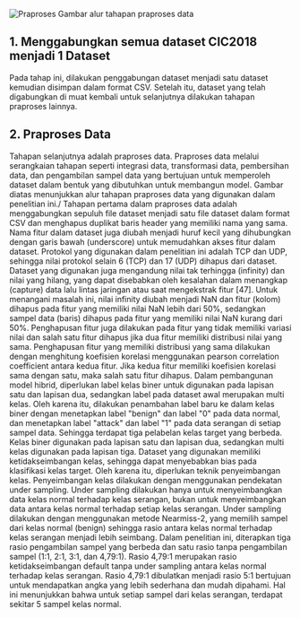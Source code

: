 ![Praproses](https://github.com/fando-tek/Hybrid-learning-IDS/assets/81504312/cabeebd5-efd6-4e55-8751-149b4c62f722)
Gambar alur tahapan praproses data
## 1. Menggabungkan semua dataset CIC2018 menjadi 1 Dataset
Pada tahap ini, dilakukan penggabungan dataset menjadi satu dataset kemudian disimpan dalam format CSV. Setelah itu, dataset yang telah digabungkan di muat kembali untuk selanjutnya dilakukan tahapan praproses lainnya.
## 2. Praproses Data
Tahapan selanjutnya adalah praproses data. Praproses data melalui serangkaian tahapan seperti integrasi data, transformasi data, pembersihan data, dan pengambilan sampel data yang bertujuan untuk memperoleh dataset dalam bentuk yang dibutuhkan untuk membangun model. Gambar diatas menunjukkan alur tahapan praproses data yang digunakan dalam penelitian ini./
Tahapan pertama dalam praproses data adalah menggabungkan sepuluh file dataset menjadi satu file dataset dalam format CSV dan menghapus duplikat baris header yang memiliki nama yang sama. Nama fitur dalam dataset juga diubah menjadi huruf kecil yang dihubungkan dengan garis bawah (underscore) untuk memudahkan akses fitur dalam dataset. Protokol yang digunakan dalam penelitian ini adalah TCP dan UDP, sehingga nilai protokol selain 6 (TCP) dan 17 (UDP) dihapus dari dataset. Dataset yang digunakan juga mengandung nilai tak terhingga (infinity) dan nilai yang hilang, yang dapat disebabkan oleh kesalahan dalam menangkap (capture) data lalu lintas jaringan atau saat mengekstrak fitur [47]. Untuk menangani masalah ini, nilai infinity diubah menjadi NaN dan fitur (kolom) dihapus pada fitur yang memiliki nilai NaN lebih dari 50%, sedangkan sampel data (baris) dihapus pada fitur yang memiliki nilai NaN kurang dari 50%. Penghapusan fitur juga dilakukan pada fitur yang tidak memiliki variasi nilai dan salah satu fitur dihapus jika dua fitur memiliki distribusi nilai yang sama. Penghapusan fitur yang memiliki distribusi yang sama dilakukan dengan menghitung koefisien korelasi menggunakan pearson correlation coefficient antara kedua fitur. Jika kedua fitur memiliki koefisien korelasi sama dengan satu, maka salah satu fitur dihapus. Dalam pembangunan model hibrid, diperlukan label kelas biner untuk digunakan pada lapisan satu dan lapisan dua, sedangkan label pada dataset awal merupakan multi kelas. Oleh karena itu, dilakukan penambahan label baru ke dalam kelas biner dengan menetapkan label "benign" dan label "0" pada data normal, dan menetapkan label "attack" dan label "1" pada data serangan di setiap sampel data. Sehingga terdapat tiga pelabelan kelas target yang berbeda. Kelas biner digunakan pada lapisan satu dan lapisan dua, sedangkan multi kelas digunakan pada lapisan tiga. Dataset yang digunakan memiliki ketidakseimbangan kelas, sehingga dapat menyebabkan bias pada klasifikasi kelas target. Oleh karena itu, diperlukan teknik penyeimbangan kelas. Penyeimbangan kelas dilakukan dengan menggunakan pendekatan under sampling. Under sampling dilakukan hanya untuk menyeimbangkan data kelas normal terhadap kelas serangan, bukan untuk menyeimbangkan data antara kelas normal terhadap setiap kelas serangan. Under sampling dilakukan dengan menggunakan metode Nearmiss-2, yang memilih sampel dari kelas normal (benign) sehingga rasio antara kelas normal terhadap kelas serangan menjadi lebih seimbang. Dalam penelitian ini, diterapkan tiga rasio pengambilan sampel yang berbeda dan satu rasio tanpa pengambilan sampel (1:1, 2:1, 3:1, dan 4,79:1). Rasio 4,79:1 merupakan rasio ketidakseimbangan default tanpa under sampling antara kelas normal terhadap kelas serangan. Rasio 4,79:1 dibulatkan menjadi rasio 5:1 bertujuan untuk mendapatkan angka yang lebih sederhana dan mudah dipahami. Hal ini menunjukkan bahwa untuk setiap sampel dari kelas serangan, terdapat sekitar 5 sampel kelas normal.
